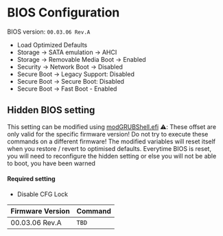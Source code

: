 # BIOS Configuration

BIOS version: `00.03.06 Rev.A`

- Load Optimized Defaults
- Storage -> SATA emulation -> AHCI
- Storage -> Removable Media Boot -> Enabled
- Security -> Network Boot -> Disabled
- Secure Boot -> Legacy Support: Disabled
- Secure Boot -> Secure Boot: Disabled
- Secure Boot -> Fast Boot - Enabled

## Hidden BIOS setting
This setting can be modified using [modGRUBShell.efi](https://github.com/datasone/grub-mod-setup_var/releases/download/1.1/modGRUBShell.efi)
⚠️: These offset are only valid for the specific firmware version! Do not try to execute these commands on a different firmware! 
The modified variables will reset itself when you restore / revert to optimised defaults. 
Everytime BIOS is reset, you will need to reconfigure the hidden setting or else you will not be able to boot, you have been warned

#### Required setting
- Disable CFG Lock 

| Firmware Version | Command              |
|------------------|----------------------|
| 00.03.06 Rev.A     |`TBD`|

